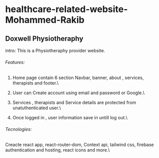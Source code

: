 # healthcare-related-website-Mohammed-Rakib

## Doxwell Physiotheraphy

intro: This is a Physiotheraphy provider website.

###### Features:

1. Home page contain 6 section Navbar, banner, about , services, therapists and footer.\

2. User can Create account using email and password or Google.\

3. Services , therapists and Service details are protected from unatuthenticated user.\

4. Once logged in , user information save in untill log out.\

###### Tecnologies:

Creacte react app, react-router-dom, Context api, tailwind css, firebase authentication and hosting, react icons and more.\
